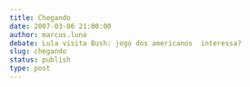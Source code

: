 ```yaml
---
title: Chegando
date: 2007-03-06 21:00:00
author: marcus.luna
debate: Lula visita Bush: jogo dos americanos  interessa?
slug: chegando
status: publish 
type: post
---
```



